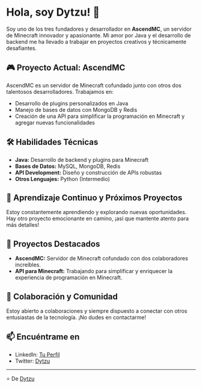 # Hola, soy Dytzu! 👋

Soy uno de los tres fundadores y desarrollador en **AscendMC**, un servidor de Minecraft innovador y apasionante. Mi amor por Java y el desarrollo de backend me ha llevado a trabajar en proyectos creativos y técnicamente desafiantes.

## 🎮 Proyecto Actual: AscendMC

AscendMC es un servidor de Minecraft cofundado junto con otros dos talentosos desarrolladores. Trabajamos en:

- Desarrollo de plugins personalizados en Java
- Manejo de bases de datos con MongoDB y Redis
- Creación de una API para simplificar la programación en Minecraft y agregar nuevas funcionalidades

## 🛠️ Habilidades Técnicas

- **Java:** Desarrollo de backend y plugins para Minecraft
- **Bases de Datos:** MySQL, MongoDB, Redis
- **API Development:** Diseño y construcción de APIs robustas
- **Otros Lenguajes:** Python (Intermedio)

## 🌱 Aprendizaje Continuo y Próximos Proyectos

Estoy constantemente aprendiendo y explorando nuevas oportunidades. Hay otro proyecto emocionante en camino, ¡así que mantente atento para más detalles!

## 🔗 Proyectos Destacados

- **AscendMC:** Servidor de Minecraft cofundado con dos colaboradores increíbles.
- **API para Minecraft:** Trabajando para simplificar y enriquecer la experiencia de programación en Minecraft.

## 🤝 Colaboración y Comunidad

Estoy abierto a colaboraciones y siempre dispuesto a conectar con otros entusiastas de la tecnología. ¡No dudes en contactarme!

## 📫 Encuéntrame en

- LinkedIn: [Tu Perfil](URL)
- Twitter: [Dytzu](https://twitter.com/cristobal_amf)

---

⭐️ De [Dytzu](https://github.com/Dytzu)
